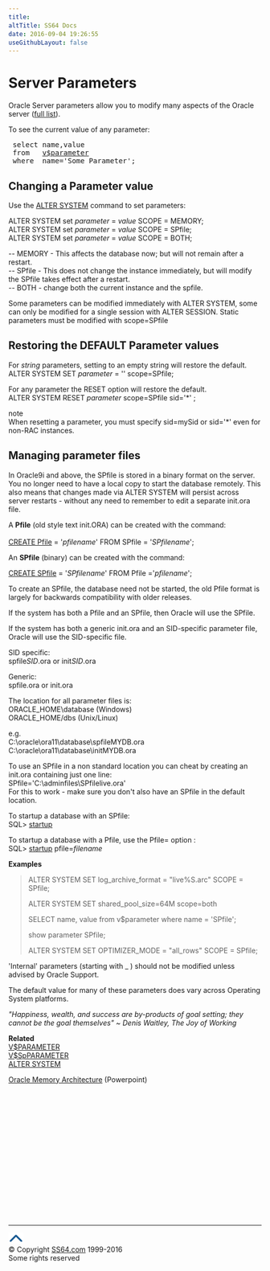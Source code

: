 ```yaml
---
title:
altTitle: SS64 Docs
date: 2016-09-04 19:26:55
useGithubLayout: false
---
```

<!-- #BeginLibraryItem "/Library/head_orasyntax.lbi" --><!-- #EndLibraryItem --><h1>Server Parameters</h1>
<p>Oracle Server parameters allow you to modify many aspects of the Oracle server (<a href="syntax-initora.html">full list</a>). </p>
<p>To see the current value of any parameter:</p>
<pre> select name,value<br> from   <a href="../orav/V$PARAMETER.html">v$parameter</a><br> where  name='Some_Parameter';</pre>
<h2>Changing a Parameter value </h2>
<p>Use the <a href="system_a.html">ALTER SYSTEM</a> command to set  parameters: </p>
<p class="code"> ALTER SYSTEM set <i>parameter</i> = <i>value</i> SCOPE = MEMORY;<br>
  ALTER SYSTEM set <i>parameter</i> = <i>value</i> SCOPE = SPfile;<br>
ALTER SYSTEM set <i>parameter</i> = <i>value</i> SCOPE = BOTH;</p>
<p> -- MEMORY - This affects the database now; but will not remain after a
  restart. <br>
  -- SPfile - This does not change the instance immediately, but  will modify
  the SPfile takes effect after a restart. <br>
  -- BOTH - change both the current instance and the spfile. </p>
<p>Some parameters can be modified immediately with ALTER SYSTEM,  some can only be modified for a single session with ALTER SESSION. Static parameters must be modified with scope=SPfile</p>
<h2>Restoring the DEFAULT Parameter values</h2>
<p>For <i>string</i> parameters, setting to an empty string will restore the
  default.<br>
<span class="code">ALTER SYSTEM SET <i>parameter</i> = '' scope=SPfile;</span></p>
<p>For any parameter the RESET option will restore the default.<br>
  <span class="code">ALTER SYSTEM RESET <i>parameter</i> scope=SPfile sid='*' ; </span></p>
<p>note<br>
  When resetting a parameter,
you must specify sid=mySid or sid='*' even for non-RAC instances. </p>
<h2>Managing parameter files</h2>
<p>In Oracle9i and above, the SPfile is stored in a binary format
        on the server. You no longer need to have a local copy  to start the database
    remotely. This also means that changes made via  ALTER SYSTEM will persist across server restarts - without any need to remember to edit
    a separate init.ora file. <br>
</p>
<p>A <b>Pfile</b> (old style text init.ORA) can be created with the
   command: <br>
  <br>
  <span class="code"><a href="pfile.html">CREATE Pfile</a> = '<i>pfilename</i>' FROM SPfile = '<i>SPfilename</i>';</span></p>
<p>An <b>SPfile</b> (binary) can be created with the command: </p>
<p class="code"> <a href="spfile.html">CREATE SPfile</a> = '<i>SPfilename</i>' FROM Pfile ='<i>pfilename</i>';</p>
<p>  To create an SPfile, the database need not be started, the old Pfile format is largely for backwards compatibility with older releases. </p>
<p>If the system has both a Pfile and an SPfile, then Oracle will  use the SPfile.</p>
<p>If the system has both a generic init.ora and an SID-specific parameter file,  Oracle will use the SID-specific file.</p>
<p>SID specific:<br>
  spfile<i>SID</i>.ora or init<i>SID</i>.ora </p>
<p>Generic:<br>
  spfile.ora or init.ora</p>
<p>The location for all parameter files is:<br>
  <span class="code">ORACLE_HOME\database (Windows)<br>
  ORACLE_HOME/dbs (Unix/Linux)</span></p>
<p class="code">e.g.<br>
C:\oracle\ora11\database\spfileMYDB.ora<br>
C:\oracle\ora11\database\initMYDB.ora</p>
<p>To use an SPfile in a non standard location you can cheat  by creating an init.ora containing just one line:<br>
<span class="code">SPfile='C:\adminfiles\SPfilelive.ora'</span><br>
For this to work - make sure you don't also have an SPfile in the default location.</p>
<p>To startup a database with an SPfile:<br>
<span class="code">SQL&gt; <a href="startup.html">startup</a> </span></p>
<p>To startup a database with a Pfile, use the <span class="code">Pfile=</span> option :<br>
<span class="code">SQL&gt; <a href="startup.html">startup</a> pfile=<i>filename</i></span></p>
<p><b>Examples</b></p>
<blockquote>
  <p class="code">ALTER SYSTEM SET log_archive_format = "live%S.arc" SCOPE = SPfile;</p>
  <p class="code">ALTER SYSTEM SET shared_pool_size=64M
    scope=both</p>
  <p class="code">SELECT name, value from v$parameter where name = 'SPfile'; </p>
  <p class="code">  show parameter SPfile; </p>
<p class="code">ALTER SYSTEM SET OPTIMIZER_MODE = "all_rows" SCOPE = SPfile;</p>
</blockquote>
<p>'Internal' parameters (starting with _ ) should not be modified unless advised by Oracle Support. </p>
<p>The default value for many of these parameters does vary across Operating System platforms.</p>
<p class="quote"><i>"Happiness, wealth, and success are by-products 
of goal setting; they cannot be the goal themselves" ~ Denis Waitley,
The Joy of Working </i></p>
<p><b>Related </b><br>
  <a href="../orav/V$PARAMETER.html">V$PARAMETER</a><br>
  <a href="../orav/V$SPPARAMETER.html">V$SpPARAMETER</a><br>
  <a href="system_a.html">ALTER SYSTEM</a><br>

<a href="syntax-architecture.ppt">Oracle Memory Architecture</a> (Powerpoint)</p><!-- #BeginLibraryItem "/Library/foot_ora.lbi" --><p><script async="" src="//pagead2.googlesyndication.com/pagead/js/adsbygoogle.js"></script>
<!-- oracle-footer -->
<ins class="adsbygoogle" style="display:inline-block;width:300px;height:250px" data-ad-client="ca-pub-6140977852749469" data-ad-slot="4275490898"></ins>
<script>
(adsbygoogle = window.adsbygoogle || []).push({});
</script></p>
<hr>
<div id="bl" class="footer"><a href="#"><img src="../images/top.png" width="30" height="22" alt="Back to the Top"></a></div>
<div id="br" class="footer, tagline">© Copyright <a href="http://ss64.com/">SS64.com</a> 1999-2016<br>
Some rights reserved</div><!-- #EndLibraryItem -->


